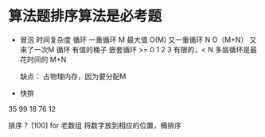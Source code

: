 # 算法题排序算法是必考题

- 冒泡
    时间复杂度 循环
    一重循环 M 最大值
    O(M)
    又一重循环 N
    O（M+N）
    又来了一次M 循环 有值的桶子
     嵌套循环 >= 0 1 2 3 有限的，< N
     多层循环是最花时间的 M+N  

     缺点： 占物理内存，因为要分配M
- 快排

35 99 18 76 12 

排序？ [100]
for 老数组
将数字放到相应的位置，桶排序